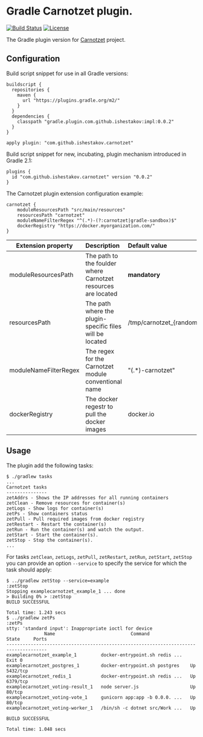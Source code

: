 # Gradle Carnotzet plugin.
[![Build Status](https://travis-ci.org/ishestakov/gradle-carnotzet-plugin.svg?branch=master)](https://travis-ci.org/ishestakov/gradle-carnotzet-plugin) [![License](https://img.shields.io/badge/License-Apache%202.0-blue.svg)](https://opensource.org/licenses/Apache-2.0)

The Gradle plugin version for [Carnotzet](https://github.com/swissquote/carnotzet) project.

## Configuration
Build script snippet for use in all Gradle versions:

```
buildscript {
  repositories {
    maven {
      url "https://plugins.gradle.org/m2/"
    }
  }
  dependencies {
    classpath "gradle.plugin.com.github.ishestakov:impl:0.0.2"
  }
}

apply plugin: "com.github.ishestakov.carnotzet"
```
Build script snippet for new, incubating, plugin mechanism introduced in Gradle 2.1:

```
plugins {
  id "com.github.ishestakov.carnotzet" version "0.0.2"
}
```
The Carnotzet plugin extension configuration example:
```$groovy
carnotzet {
    moduleResourcesPath "src/main/resources"
    resourcesPath "carnotzet"
    moduleNameFilterRegex "^(.*)-(?:carnotzet|gradle-sandbox)$"
    dockerRegistry "https://docker.myorganization.com/"
}
```
|Extension property|Description|Default value|
| ---------------- |:----------|:-------------|
| moduleResourcesPath | The path to the foulder where Carnotzet resources are located | **mandatory** |
|resourcesPath| The path where the plugin-specific files will be located | /tmp/carnotzet_{random_value} |
|moduleNameFilterRegex| The regex for the Carnotzet module conventional name | "(.*)-carnotzet"|
|dockerRegistry| The docker regestr to pull the docker images | docker.io |


## Usage
The plugin add the following tasks:
```
$ ./gradlew tasks
...
Carnotzet tasks
---------------
zetAddrs - Shows the IP addresses for all running containers
zetClean - Remove resources for container(s)
zetLogs - Show logs for container(s)
zetPs - Show containers status
zetPull - Pull required images from docker registry
zetRestart - Restart the container(s)
zetRun - Run the container(s) and watch the output.
zetStart - Start the container(s).
zetStop - Stop the container(s).
...
```

For tasks `zetClean`, `zetLogs`, `zetPull`, `zetRestart`, `zetRun`, `zetStart`, `zetStop` you can provide an option `--service` to specify the service for which the task should apply:
```
$ ../gradlew zetStop --service=example
:zetStop
Stopping examplecarnotzet_example_1 ... done
> Building 0% > :zetStop
BUILD SUCCESSFUL

Total time: 1.243 secs
$ ../gradlew zetPs                    
:zetPs
stty: 'standard input': Inappropriate ioctl for device
              Name                            Command               State     Ports   
-------------------------------------------------------------------------------------
examplecarnotzet_example_1         docker-entrypoint.sh redis ...   Exit 0            
examplecarnotzet_postgres_1        docker-entrypoint.sh postgres    Up       5432/tcp 
examplecarnotzet_redis_1           docker-entrypoint.sh redis ...   Up       6379/tcp 
examplecarnotzet_voting-result_1   node server.js                   Up       80/tcp   
examplecarnotzet_voting-vote_1     gunicorn app:app -b 0.0.0. ...   Up       80/tcp   
examplecarnotzet_voting-worker_1   /bin/sh -c dotnet src/Work ...   Up                

BUILD SUCCESSFUL

Total time: 1.048 secs

```


